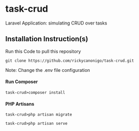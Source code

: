 # task-crud
 Laravel Application: simulating CRUD over tasks
 
## Installation Instruction(s)
Run this Code to pull this repository
```
git clone https://github.com/rickycanonigo/task-crud.git
```

Note: Change the .env file configuration

#### Run Composer
```
task-crud>composer install
```

#### PHP Artisans
```
task-crud>php artisan migrate
```

```
task-crud>php artisan serve
```
